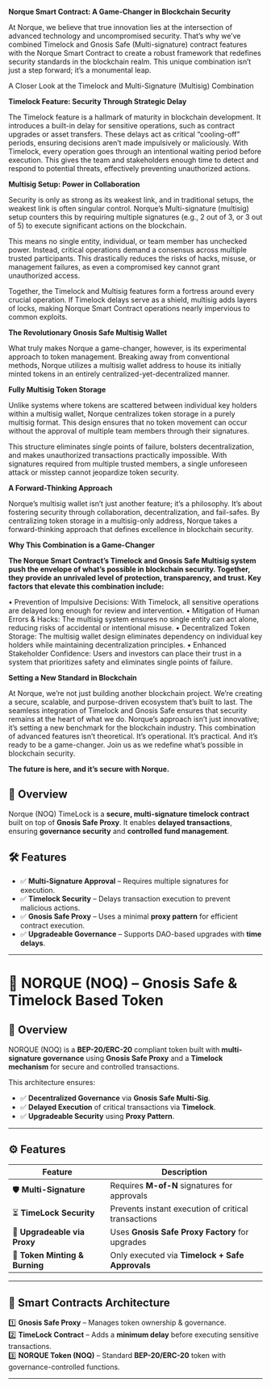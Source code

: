 **Norque Smart Contract: A Game-Changer in Blockchain Security**

At Norque, we believe that true innovation lies at the intersection of advanced technology and uncompromised security. That’s why we’ve combined Timelock and Gnosis Safe (Multi-signature) contract features with the Norque Smart Contract to create a robust framework that redefines security standards in the blockchain realm. This unique combination isn’t just a step forward; it’s a monumental leap.

A Closer Look at the Timelock and Multi-Signature (Multisig) Combination

**Timelock Feature: Security Through Strategic Delay**

The Timelock feature is a hallmark of maturity in blockchain development. It introduces a built-in delay for sensitive operations, such as contract upgrades or asset transfers. These delays act as critical “cooling-off” periods, ensuring decisions aren’t made impulsively or maliciously. With Timelock, every operation goes through an intentional waiting period before execution. This gives the team and stakeholders enough time to detect and respond to potential threats, effectively preventing unauthorized actions.

**Multisig Setup: Power in Collaboration**

Security is only as strong as its weakest link, and in traditional setups, the weakest link is often singular control. Norque’s Multi-signature (multisig) setup counters this by requiring multiple signatures (e.g., 2 out of 3, or 3 out of 5) to execute significant actions on the blockchain.

This means no single entity, individual, or team member has unchecked power. Instead, critical operations demand a consensus across multiple trusted participants. This drastically reduces the risks of hacks, misuse, or management failures, as even a compromised key cannot grant unauthorized access.

Together, the Timelock and Multisig features form a fortress around every crucial operation. If Timelock delays serve as a shield, multisig adds layers of locks, making Norque Smart Contract operations nearly impervious to common exploits.

**The Revolutionary Gnosis Safe Multisig Wallet**

What truly makes Norque a game-changer, however, is its experimental approach to token management. Breaking away from conventional methods, Norque utilizes a multisig wallet address to house its initially minted tokens in an entirely centralized-yet-decentralized manner.

**Fully Multisig Token Storage**

Unlike systems where tokens are scattered between individual key holders within a multisig wallet, Norque centralizes token storage in a purely multisig format. This design ensures that no token movement can occur without the approval of multiple team members through their signatures.

This structure eliminates single points of failure, bolsters decentralization, and makes unauthorized transactions practically impossible. With signatures required from multiple trusted members, a single unforeseen attack or misstep cannot jeopardize token security.

**A Forward-Thinking Approach**

Norque’s multisig wallet isn’t just another feature; it’s a philosophy. It’s about fostering security through collaboration, decentralization, and fail-safes. By centralizing token storage in a multisig-only address, Norque takes a forward-thinking approach that defines excellence in blockchain security.

**Why This Combination is a Game-Changer**

**The Norque Smart Contract’s Timelock and Gnosis Safe Multisig system push the envelope of what’s possible in blockchain security. Together, they provide an unrivaled level of protection, transparency, and trust. Key factors that elevate this combination include:**

•	Prevention of Impulsive Decisions: With Timelock, all sensitive operations are delayed long enough for review and intervention.
•	Mitigation of Human Errors & Hacks: The multisig system ensures no single entity can act alone, reducing risks of accidental or intentional misuse.
•	Decentralized Token Storage: The multisig wallet design eliminates dependency on individual key holders while maintaining decentralization principles.
•	Enhanced Stakeholder Confidence: Users and investors can place their trust in a system that prioritizes safety and eliminates single points of failure.

**Setting a New Standard in Blockchain**

At Norque, we’re not just building another blockchain project. We’re creating a secure, scalable, and purpose-driven ecosystem that’s built to last. The seamless integration of Timelock and Gnosis Safe ensures that security remains at the heart of what we do. Norque’s approach isn’t just innovative; it’s setting a new benchmark for the blockchain industry.
This combination of advanced features isn’t theoretical. It’s operational. It’s practical. And it’s ready to be a game-changer. Join us as we redefine what’s possible in blockchain security.

**The future is here, and it’s secure with Norque.**

## 🔹 Overview
Norque (NOQ) TimeLock is a **secure, multi-signature timelock contract** built on top of **Gnosis Safe Proxy**. It enables **delayed transactions**, ensuring **governance security** and **controlled fund management**.

## 🛠 Features
- ✅ **Multi-Signature Approval** – Requires multiple signatures for execution.
- ✅ **Timelock Security** – Delays transaction execution to prevent malicious actions.
- ✅ **Gnosis Safe Proxy** – Uses a minimal **proxy pattern** for efficient contract execution.
- ✅ **Upgradeable Governance** – Supports DAO-based upgrades with **time delays**.

---

# 🏦 NORQUE (NOQ) – Gnosis Safe & Timelock Based Token

## 🔹 Overview
NORQUE (NOQ) is a **BEP-20/ERC-20** compliant token built with **multi-signature governance** using **Gnosis Safe Proxy** and a **Timelock mechanism** for secure and controlled transactions.

This architecture ensures:
- ✅ **Decentralized Governance** via **Gnosis Safe Multi-Sig**.
- ✅ **Delayed Execution** of critical transactions via **Timelock**.
- ✅ **Upgradeable Security** using **Proxy Pattern**.

---

## ⚙️ Features
| Feature               | Description |
|----------------------|-------------|
| 🛡 **Multi-Signature** | Requires **M-of-N** signatures for approvals |
| ⏳ **TimeLock Security** | Prevents instant execution of critical transactions |
| 🚀 **Upgradeable via Proxy** | Uses **Gnosis Safe Proxy Factory** for upgrades |
| 🔄 **Token Minting & Burning** | Only executed via **Timelock + Safe Approvals** |

---

## 📌 **Smart Contracts Architecture**
1️⃣ **Gnosis Safe Proxy** – Manages token ownership & governance.  
2️⃣ **TimeLock Contract** – Adds a **minimum delay** before executing sensitive transactions.  
3️⃣ **NORQUE Token (NOQ)** – Standard **BEP-20/ERC-20** token with governance-controlled functions.  

---
